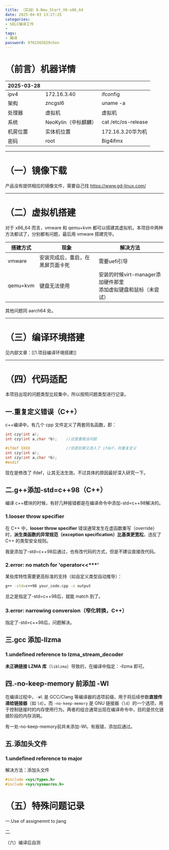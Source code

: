 ```yaml
---
title: （实战）8.New_Start_V6-x86_64
date: 2025-04-03 13:27:25 
categories: 
- SDLC编译工作
- 
tags: 
- 编译
password: 9761565829chen
---
```

# （前言）机器详情

| 2025-03-28 |                |                     |
| ---------- | -------------- | ------------------- |
| ipv4       | 172.16.3.40    | ifconfig            |
| 架构         | zncgsl6        | uname -a            |
| 处理器        | 虚拟机            | 虚拟机                 |
| 系统         | NeoKylin（中标麒麟） | cat /etc/os-release |
| 机房位置       | 实体机位置          | 172.16.3.20华为机      |
| 密码         | root           | Big4ifmx            |

---

# （一）镜像下载
产品没有提供相应的镜像文件，需要自己找
https://www.gd-linux.com/

---

# （二）虚拟机搭建
对于 x86_64 而言，vmware 和 qemu+kvm 都可以搭建其虚拟机，本项目中两种方法都试了，分别都有问题，最后用 vmware 搭建完毕。

| 搭建方式     | 现象               | 解决方法                                      |
| -------- | ---------------- | ----------------------------------------- |
| vmware   | 安装完成后，重启，在黑屏页面卡死 | 需要uefi引导                                  |
| qemu+kvm | 键盘无法使用           | 安装的时候virt-manager添加硬件那里<br>添加虚拟键盘和鼠标（未尝试） |

其他问题同 aarch64 处。

---

# （三）编译环境搭建
见内部文章：[[1.项目编译环境搭建]]

---

# （四）代码适配
本项目出现的问题类型比较集中，所以按照问题类型进行记录。
## 一.重复定义错误（C++）
c++编译中，有几个 cpp 文件定义了两套同名函数，即：
```c++
int czy(int a);
int czy(int a,char *b);    //这里重载没问题

#ifdef XXXX                //但是如果又进入了 ifdef，则重复定义
int czy(int a);
int czy(int a,char *b);
#endif
```
现在是修改了 ifdef，让其无法生效。不过具体的原因最好深入研究一下。


## 二.g++添加-std=c++98（C++）
编译 c++模块的时候，有好几种报错都是在编译命令中添加-std=c++98解决的。
### 1.looser throw specifier
在 C++ 中，​**looser throw specifier** 错误通常发生在虚函数重写（override）时，​**派生类函数的异常规范（exception specification）比基类更宽松**，违反了 C++ 的类型安全规则。

我是添加了-std=c++98后通过，也有改代码的方式，但是不建议直接改代码。

### 2.error: no match for 'operator<<\*\*\*'
某些库特性需要更高标准的支持（如自定义类型自动推导）：
```bash
g++ -std=c++98 your_code.cpp -o output
```
总之是指定了-std=c++98后，就能 match 到了。

### 3.error: narrowing conversion（窄化转换，C++）
指定了-std=c++98后，问题解决。


## 三.gcc 添加-llzma
### 1.undefined reference to lzma_stream_decoder
​**未正确链接 LZMA 库**​（`liblzma`）导致的，在编译中指定：-llzma 即可。


## 四.-no-keep-memory 前添加 -Wl
在编译过程中，`-Wl` 是 GCC/Clang 等编译器的选项前缀，用于将后续参数**直接传递给链接器**​（如 `ld`）。而 `-no-keep-memory` 是 GNU 链接器（`ld`）的一个选项，用于控制链接时的内存使用行为。两者的组合通常出现在编译命令中，目的是优化链接阶段的内存消耗。

有一处-no-keep-memory前并未添加-Wl，有报错，添加后通过。


## 五.添加头文件
### 1.undefined reference to major
解决方法：添加头文件
```c
#include <sys/types.h>
#include <sys/sysmacros.h>
```



# （五）特殊问题记录
一.Use of assignemnt to 
jiang


二.


（六）编译后自测
